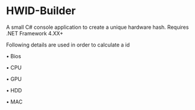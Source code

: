 # HWID-Builder
A small C# console application to create a unique hardware hash. Requires .NET Framework 4.XX+

Following details are used in order to calculate a id

• Bios

• CPU

• GPU

• HDD

• MAC
